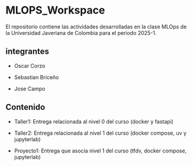 # MLOPS_Workspace

El repositorio contiene las actividades desarrolladas en la clase MLOps de la Universidad Javeriana de Colombia para el periodo 2025-1.

## integrantes
- Oscar Corzo

- Sebastian Briceño

- Jose Campo

## Contenido

- Taller1: Entrega relacionada al nivel 0 del curso (docker y fastapi)

- Taller2: Entrega relacionada al nivel 1 del curso (docker compose, uv y jupyterlab)

- Proyecto1: Entrega que asocia nivel 1 del curso (tfdv, docker compose, jupyterlab)